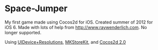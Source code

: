 Space-Jumper
============

My first game made using Cocos2d for iOS. Created summer of 2012 for iOS 6. Made with lots of help from http://www.raywenderlich.com. No longer supported.

Using [UIDevice+Resolutions](https://github.com/c4mprod/UIDevice-Resolutions), [MKStoreKit](https://github.com/MugunthKumar/MKStoreKit), and [Cocos2d 2.0](http://cocos2d.org/)

